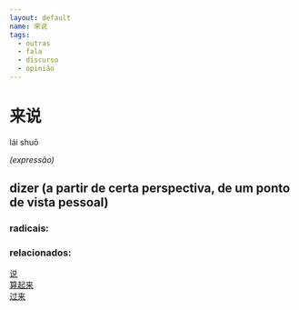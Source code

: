 ```yaml
--- 
layout: default
name: 来说 
tags: 
  - outras
  - fala
  - discurso
  - opinião
--- 
```

# 来说 
lái shuō  
 
*(expressão)*  
## dizer (a partir de certa perspectiva, de um ponto de vista pessoal) 
### radicais: 
### relacionados: 
[说](/zhengshidu/hsk1/说)  
[算起来](/zhengshidu/outras/算起来)  
[过来](/zhengshidu/hsk2/过来)  
